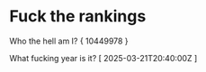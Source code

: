 # Fuck the rankings

Who the hell am I?
{ 10449978 }

What fucking year is it?
[ 2025-03-21T20:40:00Z ]
